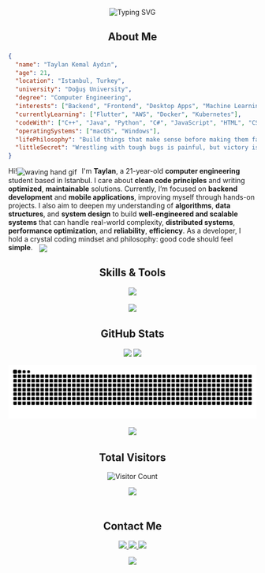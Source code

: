 <p align="center">
  <img src="https://readme-typing-svg.demolab.com?font=Fira+Code&size=24&pause=1000&color=00FF00&background=000000&center=true&vCenter=true&width=500&lines=Hi👋+My+name+is+Taylan+Kemal+Aydın.;Computer+Engineering+Student;Backend+%7C+Mobile+Developer;Think+it.+Build+it.+Optimize+it." alt="Typing SVG" />
</p>

<h2 align="center">About Me </h2>

```json
{
  "name": "Taylan Kemal Aydın",
  "age": 21,
  "location": "Istanbul, Turkey",
  "university": "Doğuş University",
  "degree": "Computer Engineering",
  "interests": ["Backend", "Frontend", "Desktop Apps", "Machine Learning", "Mobile Apps"],
  "currentlyLearning": ["Flutter", "AWS", "Docker", "Kubernetes"],
  "codeWith": ["C++", "Java", "Python", "C#", "JavaScript", "HTML", "CSS"],
  "operatingSystems": ["macOS", "Windows"],
  "lifePhilosophy": "Build things that make sense before making them fancy.",
  "littleSecret": "Wrestling with tough bugs is painful, but victory is sweet."
}
```
<p>
Hi!<img src="https://user-images.githubusercontent.com/72663882/171687151-bb31c996-c9d2-49c8-b593-734946893b23.gif" alt="waving hand gif" aria-hidden="true" width="20" style="vertical-align: middle; margin-right: 6px;" /> I'm <strong>Taylan</strong>, a 21-year-old <strong>computer engineering</strong> student based in Istanbul. I care about <strong>clean code principles</strong> and writing <strong>optimized</strong>, <strong>maintainable</strong> solutions. Currently, I’m focused on <strong>backend development</strong> and <strong>mobile applications</strong>, improving myself through hands-on projects. I also aim to deepen my understanding of <strong>algorithms</strong>, <strong>data structures</strong>, and <strong>system design</strong> to build <strong>well-engineered and scalable systems</strong> that can handle real-world complexity, <strong>distributed systems</strong>, <strong>performance optimization</strong>, and <strong>reliability</strong>, <strong>efficiency</strong>.
As a developer, I hold a crystal coding mindset and philosophy: good code should feel <strong>simple</strong>.    <img src="https://media2.giphy.com/media/QssGEmpkyEOhBCb7e1/giphy.gif?cid=ecf05e47a0n3gi1bfqntqmob8g9aid1oyj2wr3ds3mg700bl&rid=giphy.gif" width="20px" style="vertical-align: middle; margin-left: 10px;" /> </p>




<h2 align="center">Skills & Tools</h2>

<p align="center">
  <img src="https://skillicons.dev/icons?i=c,cpp,python,java,cs,javascript,html,css,nodejs,express,react,mysql&theme=dark" />
</p>
<p align="center">
  <img src="https://skillicons.dev/icons?i=sqlite,mongodb,vscode,git,github,postman,stackoverflow,bootstrap&theme=dark" />
</p>



<h2 align="center">GitHub Stats</h2>

<p align="center">
  <img src="https://github-readme-stats.vercel.app/api?username=taylnAydin&show_icons=true&theme=tokyonight" height="170"/>
  <img src="https://github-readme-stats.vercel.app/api/top-langs/?username=taylnAydin&layout=compact&theme=tokyonight" height="170"/>
</p>



  ![snake gif](https://github.com/taylnAydin/taylnAydin/blob/output/github-snake-dark.svg)

<div align="center">
 <img src="https://github.com/user-attachments/assets/0bf134e2-c0ba-488b-bbd4-9300f2f77871" width="400">
 </div>


<h2 align="center">Total Visitors</h2>
<p align="center">
  <img src="https://profile-counter.glitch.me/taylnAydin/count.svg" alt="Visitor Count" width="350"/>
</p>
 <div align="center">
 <img src="https://user-images.githubusercontent.com/74038190/212284158-e840e285-664b-44d7-b79b-e264b5e54825.gif" width="500">
<br><br>
 </div>

<h2 align="center">Contact Me</h2>




<p align="center">
  <a href="mailto:taylanaydin22@hotmail.com">
    <img src="https://img.shields.io/badge/email-%23D14836.svg?&style=for-the-badge&logo=gmail&logoColor=white" />
  </a>
  <a href="https://github.com/taylnAydin">
    <img src="https://img.shields.io/badge/github-%23121011.svg?&style=for-the-badge&logo=github&logoColor=white" />
  </a>
  <a href="https://leetcode.com/u/taylnAydin/">
    <img src="https://img.shields.io/badge/leetcode-%23FFA116.svg?&style=for-the-badge&logo=leetcode&logoColor=black" />
  </a>
</p>

<div align="center">
 
  <img src="https://user-images.githubusercontent.com/74038190/213866269-5d00981c-7c98-46d7-8a8e-16f462f15227.gif" width="400" />

</div>


